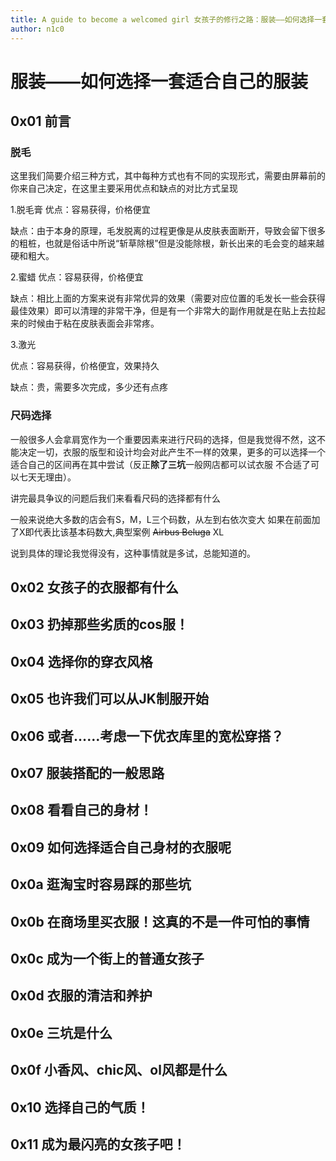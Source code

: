 ```yaml
---
title: A guide to become a welcomed girl 女孩子的修行之路：服装——如何选择一套适合自己的服装
author: n1c0
---
```


# 服装——如何选择一套适合自己的服装

## 0x01 前言
### 脱毛
这里我们简要介绍三种方式，其中每种方式也有不同的实现形式，需要由屏幕前的你来自己决定，在这里主要采用优点和缺点的对比方式呈现

1.脱毛膏
优点：容易获得，价格便宜

缺点：由于本身的原理，毛发脱离的过程更像是从皮肤表面断开，导致会留下很多的粗桩，也就是俗话中所说“斩草除根”但是没能除根，新长出来的毛会变的越来越硬和粗大。


2.蜜蜡
优点：容易获得，价格便宜

缺点：相比上面的方案来说有非常优异的效果（需要对应位置的毛发长一些会获得最佳效果）即可以清理的非常干净，但是有一个非常大的副作用就是在贴上去拉起来的时候由于粘在皮肤表面会非常疼。

3.激光

优点：容易获得，价格便宜，效果持久

缺点：贵，需要多次完成，多少还有点疼

### 尺码选择

一般很多人会拿肩宽作为一个重要因素来进行尺码的选择，但是我觉得不然，这不能决定一切，衣服的版型和设计均会对此产生不一样的效果，更多的可以选择一个适合自己的区间再在其中尝试（反正**除了三坑**一般网店都可以试衣服 不合适了可以七天无理由）。

讲完最具争议的问题后我们来看看尺码的选择都有什么

一般来说绝大多数的店会有S，M，L三个码数，从左到右依次变大 
如果在前面加了X即代表比该基本码数大,典型案例  ~~Airbus Beluga~~  XL

说到具体的理论我觉得没有，这种事情就是多试，总能知道的。


## 0x02 女孩子的衣服都有什么





## 0x03 扔掉那些劣质的cos服！





## 0x04 选择你的穿衣风格
## 0x05 也许我们可以从JK制服开始
## 0x06 或者……考虑一下优衣库里的宽松穿搭？
## 0x07 服装搭配的一般思路
## 0x08 看看自己的身材！
## 0x09 如何选择适合自己身材的衣服呢
## 0x0a 逛淘宝时容易踩的那些坑
## 0x0b 在商场里买衣服！这真的不是一件可怕的事情
## 0x0c 成为一个街上的普通女孩子
## 0x0d 衣服的清洁和养护
## 0x0e 三坑是什么
## 0x0f 小香风、chic风、ol风都是什么
## 0x10 选择自己的气质！
## 0x11 成为最闪亮的女孩子吧！